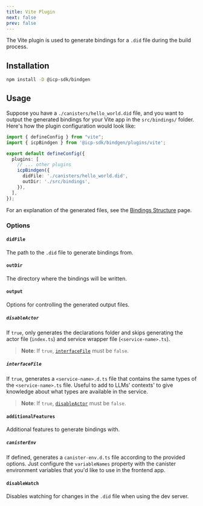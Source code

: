 ```yaml
---
title: Vite Plugin
next: false
prev: false
---
```


The Vite plugin is used to generate bindings for a `.did` file during the build process.

## Installation

```bash
npm install -D @icp-sdk/bindgen
```

## Usage

Suppose you have a `./canisters/hello_world.did` file, and you want to output the generated bindings for your Vite app in the `src/bindings/` folder.
Here's how the plugin configuration would look like:

```ts title="vite.config.ts"
import { defineConfig } from "vite";
import { icpBindgen } from '@icp-sdk/bindgen/plugins/vite';

export default defineConfig({
  plugins: [
    // ... other plugins
    icpBindgen({
      didFile: './canisters/hello_world.did',
      outDir: './src/bindings',
    }),
  ],
});
```

For an explanation of the generated files, see the [Bindings Structure](../structure.md) page.

### Options

#### `didFile`

The path to the `.did` file to generate bindings from.

#### `outDir`

The directory where the bindings will be written.

#### `output`

Options for controlling the generated output files.

##### `disableActor`

If `true`, only generates the declarations folder and skips generating the actor file (`index.ts`) and service wrapper file (`<service-name>.ts`).

> **Note**: If `true`, [`interfaceFile`](#interfaceFile) must be `false`.

##### `interfaceFile`

If `true`, generates a `<service-name>.d.ts` file that contains the same types of the `<service-name>.ts` file.
Useful to add to LLMs' contexts' to give knowledge about what types are available in the service.

> **Note**: If `true`, [`disableActor`](#disableActor) must be `false`.

#### `additionalFeatures`

Additional features to generate bindings with.

##### `canisterEnv`

If defined, generates a `canister-env.d.ts` file according to the provided options. Just configure the `variableNames` property with the canister environment variables that you'd like to use in the frontend app.

#### `disableWatch`

Disables watching for changes in the `.did` file when using the dev server.
